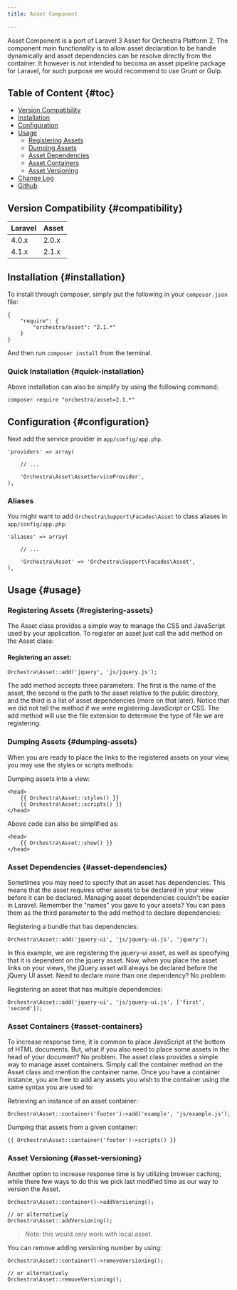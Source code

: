 ```yaml
---
title: Asset Component

---
```


Asset Component is a port of Laravel 3 Asset for Orchestra Platform 2. The component main functionality is to allow asset declaration to be handle dynamically and asset dependencies can be resolve directly from the container. It however is not intended to becoma an asset pipeline package for Laravel, for such purpose we would recommend to use Grunt or Gulp.

## Table of Content {#toc}

* [Version Compatibility](#compatibility)
* [Installation](#installation)
* [Configuration](#configuration)
* [Usage](#usage)
  - [Registering Assets](#registering-assets)
  - [Dumping Assets](#dumping-assets)
  - [Asset Dependencies](#asset-dependencies)
  - [Asset Containers](#asset-containers)
  - [Asset Versioning](#asset-versioning)
* [Change Log]({doc-url}/components/asset/changes#v2-1)
* [Github](https://github.com/orchestral/asset)

## Version Compatibility {#compatibility}

Laravel    | Asset
:----------|:----------
 4.0.x     | 2.0.x
 4.1.x     | 2.1.x


## Installation {#installation}

To install through composer, simply put the following in your `composer.json` file:

	{
		"require": {
			"orchestra/asset": "2.1.*"
		}
	}

And then run `composer install` from the terminal.

### Quick Installation {#quick-installation}

Above installation can also be simplify by using the following command:

	composer require "orchestra/asset=2.1.*"

## Configuration {#configuration}

Next add the service provider in `app/config/app.php`.

	'providers' => array(

		// ...

		'Orchestra\Asset\AssetServiceProvider',
	),

### Aliases

You might want to add `Orchestra\Support\Facades\Asset` to class aliases in `app/config/app.php`:

	'aliases' => array(

		// ...

		'Orchestra\Asset' => 'Orchestra\Support\Facades\Asset',
	),

## Usage {#usage}

### Registering Assets {#registering-assets}

The Asset class provides a simple way to manage the CSS and JavaScript used by your application. To register an asset just call the add method on the Asset class:

#### Registering an asset:

	Orchestra\Asset::add('jquery', 'js/jquery.js');

The add method accepts three parameters. The first is the name of the asset, the second is the path to the asset relative to the public directory, and the third is a list of asset dependencies (more on that later). Notice that we did not tell the method if we were registering JavaScript or CSS. The add method will use the file extension to determine the type of file we are registering.

### Dumping Assets {#dumping-assets}

When you are ready to place the links to the registered assets on your view, you may use the styles or scripts methods:

Dumping assets into a view:

	<head>
		{{ Orchestra\Asset::styles() }}
		{{ Orchestra\Asset::scripts() }}
	</head>

Above code can also be simplified as:

	<head>
		{{ Orchestra\Asset::show() }}
	</head>

### Asset Dependencies {#asset-dependencies}

Sometimes you may need to specify that an asset has dependencies. This means that the asset requires other assets to be declared in your view before it can be declared. Managing asset dependencies couldn't be easier in Laravel. Remember the "names" you gave to your assets? You can pass them as the third parameter to the add method to declare dependencies:

Registering a bundle that has dependencies:

	Orchestra\Asset::add('jquery-ui', 'js/jquery-ui.js', 'jquery');

In this example, we are registering the jquery-ui asset, as well as specifying that it is dependent on the jquery asset. Now, when you place the asset links on your views, the jQuery asset will always be declared before the jQuery UI asset. Need to declare more than one dependency? No problem:

Registering an asset that has multiple dependencies:

	Orchestra\Asset::add('jquery-ui', 'js/jquery-ui.js', ['first', 'second']);

### Asset Containers {#asset-containers}

To increase response time, it is common to place JavaScript at the bottom of HTML documents. But, what if you also need to place some assets in the head of your document? No problem. The asset class provides a simple way to manage asset containers. Simply call the container method on the Asset class and mention the container name. Once you have a container instance, you are free to add any assets you wish to the container using the same syntax you are used to:

Retrieving an instance of an asset container:

	Orchestra\Asset::container('footer')->add('example', 'js/example.js');

Dumping that assets from a given container:

	{{ Orchestra\Asset::container('footer')->scripts() }}

### Asset Versioning {#asset-versioning}

Another option to increase response time is by utilizing browser caching, while there few ways to do this we pick last modified time as our way to version the Asset.

	Orchestra\Asset::container()->addVersioning();

	// or alternatively
	Orchestra\Asset::addVersioning();

> Note: this would only work with local asset.

You can remove adding versioning number by using:

	Orchestra\Asset::container()->removeVersioning();

	// or alternatively
	Orchestra\Asset::removeVersioning();
